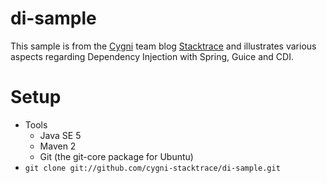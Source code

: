 di-sample
============

This sample is from the [Cygni](http://cygni.se) team blog [Stacktrace](http://stacktrace.se)
and illustrates various aspects regarding Dependency Injection with Spring, Guice and CDI.

Setup
=====
* Tools
  * Java SE 5
  * Maven 2
  * Git (the git-core package for Ubuntu)
* `git clone git://github.com/cygni-stacktrace/di-sample.git`
